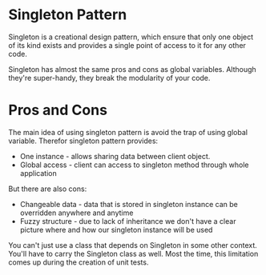 # Singleton Pattern

Singleton is a creational design pattern, which ensure that only one object of its kind exists and provides a single point of access to it for any other code.

Singleton has almost the same pros and cons as global variables. Although they're super-handy, they break the modularity of your code.


# Pros and Cons 

The main idea of using singleton pattern is avoid the trap of using global variable. 
Therefor singleton pattern provides: 
- One instance - allows sharing data between client object.
- Global access - client can access to singleton method through whole application

But there are also cons:

- Changeable data - data that is stored in singleton instance can be overridden anywhere and anytime 
- Fuzzy structure - due to lack of inheritance we don't have a clear picture where and how our singleton instance will be used 


You can't just use a class that depends on Singleton in some other context. You'll have to carry the Singleton class as well. Most the time, this limitation comes up during the creation of unit tests.